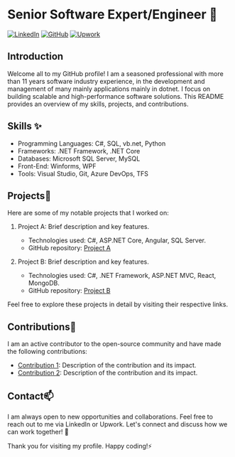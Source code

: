 # Senior Software Expert/Engineer 👋

[![LinkedIn](https://img.shields.io/badge/LinkedIn-Connect-blue.svg)](https://www.linkedin.com/in/kavitha-paul-12244435)
[![GitHub](https://img.shields.io/badge/GitHub-Follow-green.svg)](https://github.com/kavithapaul/kavithapaul)
[![Upwork](https://commons.wikimedia.org/wiki/File:Upwork-logo.svg)](https://www.upwork.com/freelancers/kavithapaul)

## Introduction

Welcome all to my GitHub profile! 
I am a seasoned professional with more than 11 years software industry experience, in the development and management of many mainly applications mainly in dotnet. I focus on building scalable and high-performance software solutions. This README provides an overview of my skills, projects, and contributions. 

## Skills ✨

- Programming Languages: C#, SQL, vb.net, Python
- Frameworks: .NET Framework, .NET Core
- Databases: Microsoft SQL Server, MySQL
- Front-End: Winforms, WPF
- Tools: Visual Studio, Git, Azure DevOps, TFS

## Projects🔭

Here are some of my notable projects that I worked on:

1. Project A: Brief description and key features.
   - Technologies used: C#, ASP.NET Core, Angular, SQL Server.
   - GitHub repository: [Project A](https://github.com/your-github-repo)

2. Project B: Brief description and key features.
   - Technologies used: C#, .NET Framework, ASP.NET MVC, React, MongoDB.
   - GitHub repository: [Project B](https://github.com/your-github-repo)

Feel free to explore these projects in detail by visiting their respective links.

## Contributions🌱

I am an active contributor to the open-source community and have made the following contributions:

- [Contribution 1](https://github.com/your-github-repo/contribution-1): Description of the contribution and its impact.
- [Contribution 2](https://github.com/your-github-repo/contribution-2): Description of the contribution and its impact.

## Contact📫

I am always open to new opportunities and collaborations. Feel free to reach out to me via LinkedIn or Upwork. Let's connect and discuss how we can work together! 👯

Thank you for visiting my profile. Happy coding!⚡

